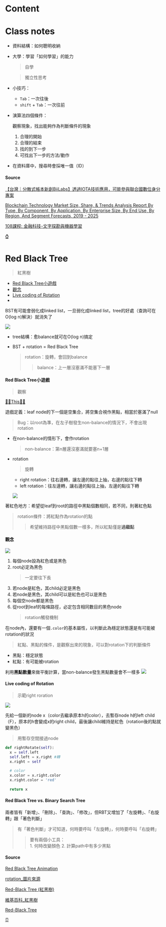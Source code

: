 # Content 


# Class notes

- 資料結構：如何聰明收納

- 大學：學習「如何學習」的能力
  > 自學
  
  > 獨立性思考
  
- 小技巧：
  - `Tab`：一次往後
  - `shift` + `Tab`：一次往前
  
- 演算法四個條件：
  
  觀察現象，找出能夠作為判斷條件的現象

  1. 合理的開始 
  2. 合理的結束
  3. 找的到下一步
  4. 可找出下一步的方法/動作
   
  
- 在資料庫中，搜尋時會採唯一值（ID）
  

#### Source
[【台灣｜分散式帳本新創BiiLabs】透過IOTA技術應用，可能參與聯合國數位身分專案](https://www.blocktempo.com/taiwan-biilabs-use-iota-building-did-with-un/)

[Blockchain Technology Market Size, Share, & Trends Analysis Report By Type, By Component, By Application, By Enterprise Size, By End Use, By Region, And Segment Forecasts, 2019 - 2025](https://www.grandviewresearch.com/industry-analysis/blockchain-technology-market)

[108課程: 金融科技-文字探勘與機器學習](http://18.217.252.187/%E8%AA%B2%E7%A8%8B%E6%9C%9F%E6%9C%AB%E6%88%90%E6%9E%9C%E7%99%BC%E8%A1%A8/)

[⌚](https://github.com/vanikk06/Data-structures-and-Algorithms/blob/master/week_10/README.md#content)

# Red Black Tree
  > 紅黑樹

- [Red Black Tree小遊戲](https://github.com/vanikk06/Data-structures-and-Algorithms/blob/master/week_10/README.md#red-black-tree%E5%B0%8F%E9%81%8A%E6%88%B2)
- [觀念](https://github.com/vanikk06/Data-structures-and-Algorithms/blob/master/week_10/README.md#%E8%A7%80%E5%BF%B5)
- [Live coding of Rotation](https://github.com/vanikk06/Data-structures-and-Algorithms/blob/master/week_10/README.md#live-coding-of-rotation)
- [](https://github.com/vanikk06/Data-structures-and-Algorithms/blob/master/week_10/README.md#red-black-tree-vs-binary-search-tree)

BST有可能會弱化成linked list，一旦弱化成linked list，tree的好處（查詢可在O(log n)解決）就消失了

![](https://yotsuba1022.gitbooks.io/data-structure-note/content/assets/rbtree-1.png)

- tree結構：愈balance就可在O(log n)搞定

- BST + rotation = Red Black Tree
  > rotation：旋轉，會回到balance
  >> balance：上一層沒塞滿不能塞下一層

#### Red Black Tree小遊戲
  > 觀察
  
 [✌🏻This🤞🏻](https://www.cs.usfca.edu/~galles/visualization/RedBlack.html)
 
遊戲定義：leaf node的下一個是空集合，將空集合視作黑點，相當於塞滿了null
  > Bug：以root為準，在左子樹發生non-balance的情況下，不會出現rotation

- 在non-balance的情形下，會作rotation
  > non-balance：第n層還沒塞滿就要塞n+1層

- rotation
  > 旋轉
    - right rotation：往右邊轉，讓左邊的點往上抽，右邊的點往下轉
    - left rotation：往左邊轉，讓右邊的點往上抽，左邊的點往下轉
    
    ![](https://upload.wikimedia.org/wikipedia/commons/3/31/Tree_rotation_animation_250x250.gif)

著紅色地方：希望從leaf到root的路徑中黑點個數相同，若不同，則著紅色點
  > rotation條件：將紅點作為rotation的點
  >> 希望維持路徑中黑點個數一樣多，所以紅點僅是**過繼點**


#### 觀念

![](https://yotsuba1022.gitbooks.io/data-structure-note/content/assets/rbtree-2.png)

1. 每個node設為紅色或是黑色
2. root必定為黑色
    > 一定要往下長
3. 若node是紅色，其child必定是黑色
4. 若node是黑色，其child可以是紅色也可以是黑色
5. 每個空node都是黑色
6. 從root到leaf的每條路徑，必定包含相同數目的黑色node
    > rotation觸發機制
    
在node內，還要有一個`.color`的基本屬性，以判斷此為穩定狀態還是有可能被rotation的狀況
  > 紅點、黑點的條件，是觀察出來的現象，可以對rotation下的判斷條件
  - 黑點：穩定狀態
  - 紅點：有可能被rotation
 
利用**黑點數量**來做平衡計算，當non-balance發生黑點數量會不一樣多
![](https://upload.wikimedia.org/wikipedia/commons/thumb/6/66/Red-black_tree_example.svg/675px-Red-black_tree_example.svg.png)

#### Live coding of Rotation
  > 示範right roration

![](https://github.com/vanikk06/Data-structures-and-Algorithms/blob/master/week_10/image/1577102692121.jpg)

先給一個新的node x（color去繼承原本h的color），去暫存node h的left child（F），原本的h會變成x的right child，最後讓child維持是紅色（rotation後的點就變黑色）
 > 用暫存空間接過node

```python
def rightRotate(self):
  x = self.left
  self.left = x.right #轉
  x.right = self
  
  # color
  x.color = x.right.color
  x.right.color = 'red'
  
  return x
```

#### Red Black Tree vs. Binary Search Tree

兩者皆有「新增」、「刪除」、「查詢」、「修改」，但RBT又增加了「左旋轉」、「右旋轉」跟「著色判斷」
> 有「著色判斷」才可知道，何時要呼叫「左旋轉」，何時要呼叫「右旋轉」
>> 要有兩個小工具：\
    1. 何時改變顏色
    2. 計算path中有多少黑點


#### Source
[Red Black Tree Animation](https://www.youtube.com/watch?time_continue=119&v=rcDF8IqTnyI&feature=emb_logo)

[rotation_圖片來源](https://en.wikipedia.org/wiki/Tree_rotation)

[Red-Black Tree (紅黑樹)](https://yotsuba1022.gitbooks.io/data-structure-note/content/1.4.3-red-black-tree.html)

[維基百科_紅黑樹](https://zh.wikipedia.org/wiki/%E7%BA%A2%E9%BB%91%E6%A0%91)

[Red-Black Tree](http://www.ciaoshen.com/algorithm/2018/11/09/red-black-tree.html)

[⏰](https://github.com/vanikk06/Data-structures-and-Algorithms/blob/master/week_10/README.md#content)
